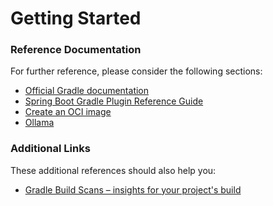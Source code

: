 # Getting Started

### Reference Documentation

For further reference, please consider the following sections:

* [Official Gradle documentation](https://docs.gradle.org)
* [Spring Boot Gradle Plugin Reference Guide](https://docs.spring.io/spring-boot/3.5.4/gradle-plugin)
* [Create an OCI image](https://docs.spring.io/spring-boot/3.5.4/gradle-plugin/packaging-oci-image.html)
* [Ollama](https://docs.spring.io/spring-ai/reference/api/chat/ollama-chat.html)

### Additional Links

These additional references should also help you:

* [Gradle Build Scans – insights for your project's build](https://scans.gradle.com#gradle)

